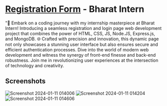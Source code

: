 
# [Registration Form](https://zen-tech-w04p.onrender.com/) - Bharat Intern

"🚀 Embark on a coding journey with my internship masterpiece at Bharat Intern! Introducing a seamless registration and login page web development project that combines the power of HTML, CSS, JS, Node.JS, Express.js, and MongoDB. 🌐 Crafted with precision and innovation, this dynamic page not only showcases a stunning user interface but also ensures secure and efficient authentication processes. Dive into the world of modern web development and witness the synergy of front-end finesse and back-end robustness. Join me in revolutionizing user experiences at the intersection of technology and creativity.
## Screenshots

![Screenshot 2024-01-11 014006](https://github.com/Shib-Sankar-Das/Registration-Form/assets/136646947/cf289f99-458c-4660-b196-5a9479e32cfc)
![Screenshot 2024-01-11 014204](https://github.com/Shib-Sankar-Das/Registration-Form/assets/136646947/b627a652-e3cf-4ec1-b9ad-4e45901f8527)
![Screenshot 2024-01-11 014606](https://github.com/Shib-Sankar-Das/Registration-Form/assets/136646947/6e3cc2b7-c4d7-4de0-9210-c4a1483ecf6f)

